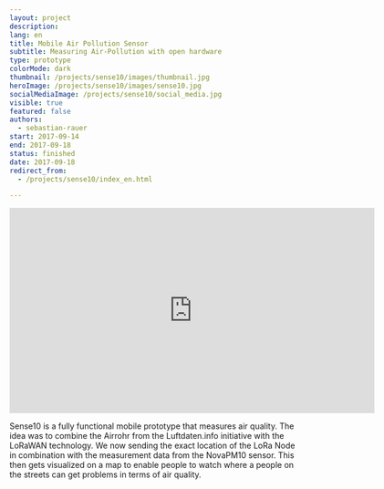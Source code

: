 ```yaml
---
layout: project
description:
lang: en
title: Mobile Air Pollution Sensor
subtitle: Measuring Air-Pollution with open hardware
type: prototype
colorMode: dark
thumbnail: /projects/sense10/images/thumbnail.jpg
heroImage: /projects/sense10/images/sense10.jpg
socialMediaImage: /projects/sense10/social_media.jpg
visible: true
featured: false
authors:
  - sebastian-rauer
start: 2017-09-14
end: 2017-09-18
status: finished
date: 2017-09-18
redirect_from:
  - /projects/sense10/index_en.html

---
```


<iframe class="embed" src="https://player.vimeo.com/video/234345714" width="640" height="360" frameborder="0" webkitallowfullscreen mozallowfullscreen allowfullscreen></iframe>

Sense10 is a fully functional mobile prototype that measures air quality. The idea was to combine the Airrohr from the Luftdaten.info initiative with the LoRaWAN technology. We now sending the exact location of the LoRa Node in combination with the measurement data from the NovaPM10 sensor. This then gets visualized on a map to enable people to watch where a people on the streets can get problems in terms of air quality.
